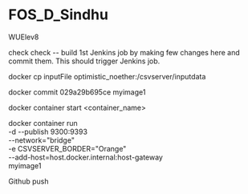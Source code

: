# FOS_D_Sindhu
WUElev8


check check -- build 1st Jenkins job by making few changes here and commit them. This should trigger Jenkins job.



docker cp inputFile optimistic_noether:/csvserver/inputdata

 docker commit 029a29b695ce myimage1

 docker container start <container_name>


docker container run \
-d --publish 9300:9393 \
--network="bridge" \
-e CSVSERVER_BORDER="Orange" \
--add-host=host.docker.internal:host-gateway \
myimage1




Github push
